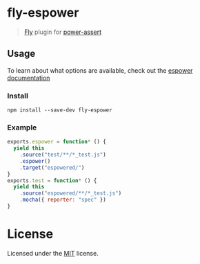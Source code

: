 # fly-espower

> [Fly][fly] plugin for [power-assert](https://github.com/power-assert-js/power-assert)

## Usage

To learn about what options are available, check out the [espower documentation](https://github.com/power-assert-js/espower#options)

### Install

```
npm install --save-dev fly-espower
```

### Example

```javascript
exports.espower = function* () {
  yield this
    .source("test/**/*_test.js")
    .espower()
    .target("espowered/")
}
exports.test = function* () {
  yield this
    .source("espowered/**/*_test.js")
    .mocha({ reporter: "spec" })
}


```

# License

Licensed under the [MIT](http://twada.mit-license.org/) license.

[fly]: https://www.github.com/bucaran/fly

